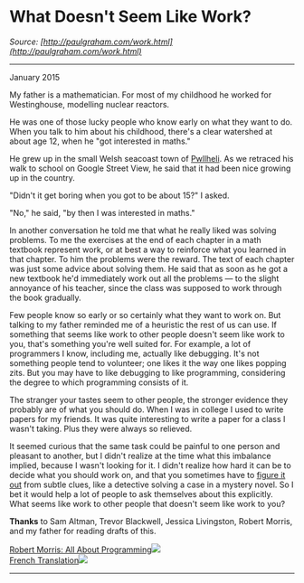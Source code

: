 # What Doesn't Seem Like Work?

_Source: [http://paulgraham.com/work.html](http://paulgraham.com/work.html)_

---

January 2015  
  
My father is a mathematician. For most of my childhood he worked for Westinghouse, modelling nuclear reactors.  
  
He was one of those lucky people who know early on what they want to do. When you talk to him about his childhood, there's a clear watershed at about age 12, when he "got interested in maths."  
  
He grew up in the small Welsh seacoast town of [Pwllheli](https://goo.gl/maps/rkzUm). As we retraced his walk to school on Google Street View, he said that it had been nice growing up in the country.  
  
"Didn't it get boring when you got to be about 15?" I asked.  
  
"No," he said, "by then I was interested in maths."  
  
In another conversation he told me that what he really liked was solving problems. To me the exercises at the end of each chapter in a math textbook represent work, or at best a way to reinforce what you learned in that chapter. To him the problems were the reward. The text of each chapter was just some advice about solving them. He said that as soon as he got a new textbook he'd immediately work out all the problems — to the slight annoyance of his teacher, since the class was supposed to work through the book gradually.  
  
Few people know so early or so certainly what they want to work on. But talking to my father reminded me of a heuristic the rest of us can use. If something that seems like work to other people doesn't seem like work to you, that's something you're well suited for. For example, a lot of programmers I know, including me, actually like debugging. It's not something people tend to volunteer; one likes it the way one likes popping zits. But you may have to like debugging to like programming, considering the degree to which programming consists of it.  
  
The stranger your tastes seem to other people, the stronger evidence they probably are of what you should do. When I was in college I used to write papers for my friends. It was quite interesting to write a paper for a class I wasn't taking. Plus they were always so relieved.  
  
It seemed curious that the same task could be painful to one person and pleasant to another, but I didn't realize at the time what this imbalance implied, because I wasn't looking for it. I didn't realize how hard it can be to decide what you should work on, and that you sometimes have to [figure it out](love.html) from subtle clues, like a detective solving a case in a mystery novel. So I bet it would help a lot of people to ask themselves about this explicitly. What seems like work to other people that doesn't seem like work to you?  
  
  
  
  
  
**Thanks** to Sam Altman, Trevor Blackwell, Jessica Livingston, Robert Morris, and my father for reading drafts of this.  
  
[Robert Morris: All About Programming](aap.html)![](https://sep.turbifycdn.com/ca/Img/trans_1x1.gif)  
[French Translation](https://corrigan2.blogspot.com/2020/09/quest-ce-qui-ne-semble-pas-etre-du.html)![](https://sep.turbifycdn.com/ca/Img/trans_1x1.gif)  
  
  

* * *
